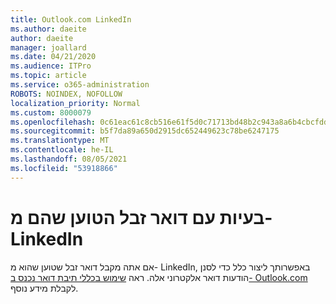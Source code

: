 ```yaml
---
title: Outlook.com LinkedIn
ms.author: daeite
author: daeite
manager: joallard
ms.date: 04/21/2020
ms.audience: ITPro
ms.topic: article
ms.service: o365-administration
ROBOTS: NOINDEX, NOFOLLOW
localization_priority: Normal
ms.custom: 8000079
ms.openlocfilehash: 0c61eac61c8cb516e61f5d0c71713bd48b2c943a8a6b4cbcfddafb81016b4780
ms.sourcegitcommit: b5f7da89a650d2915dc652449623c78be6247175
ms.translationtype: MT
ms.contentlocale: he-IL
ms.lasthandoff: 08/05/2021
ms.locfileid: "53918866"
---
```

# <a name="issues-with-junk-email-claiming-to-be-from-linkedin"></a>בעיות עם דואר זבל הטוען שהם מ- LinkedIn

אם אתה מקבל דואר זבל שטוען שהוא מ- LinkedIn, באפשרותך ליצור כלל כדי לסנן הודעות דואר אלקטרוני אלה.
ראה [שימוש בכללי תיבת דואר נכנס ב- Outlook.com](https://aka.ms/OutlookComInboxRules) לקבלת מידע נוסף.



